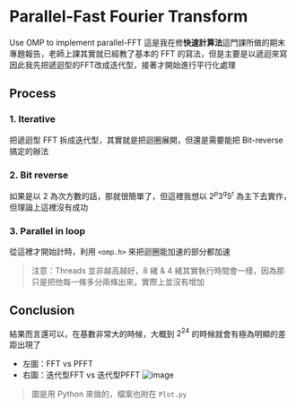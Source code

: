 # Parallel-Fast Fourier Transform
Use OMP to implement parallel-FFT 
這是我在修**快速計算法**這門課所做的期末專題報告，老師上課其實就已經教了基本的 FFT 的寫法，但是主要是以遞迴來寫
因此我先把遞迴型的FFT改成迭代型，接著才開始進行平行化處理

## Process
### 1. Iterative
把遞迴型 FFT 拆成迭代型，其實就是把迴圈展開，但還是需要能把 Bit-reverse 搞定的辦法

### 2. Bit reverse
如果是以 2 為次方數的話，那就很簡單了，但這裡我想以 $2^p3^q5^r$ 為主下去實作，但理論上這裡沒有成功

### 3. Parallel in loop
從這裡才開始計時，利用 `<omp.h>` 來把迴圈能加速的部分都加速
> 注意：Threads 並非越高越好，8 緒 & 4 緒其實執行時間會一樣，因為那只是把他每一條多分兩條出來，實際上並沒有增加
## Conclusion
結果而言還可以，在基數非常大的時候，大概到 $2^{24}$ 的時候就會有極為明顯的差距出現了

* 左圖：FFT vs PFFT
* 右圖：迭代型FFT vs 迭代型PFFT
![image](https://user-images.githubusercontent.com/47287400/192219060-9d5363ea-1fd0-4332-829a-a15e43d5c5f8.png)
> 圖是用 Python 來做的，檔案也附在 `Plot.py`
